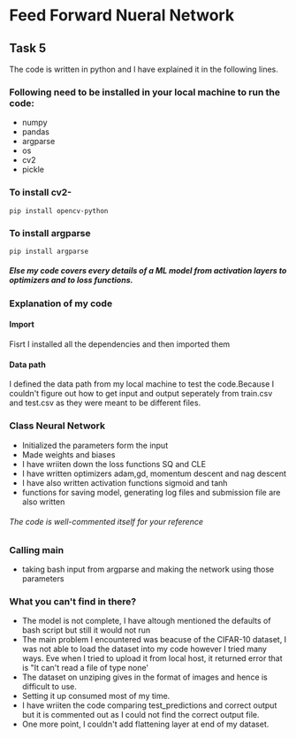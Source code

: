 # Feed Forward Nueral Network
## Task 5

The code is written in python and I have explained it in the following lines.

### Following need to be installed in your local machine to run the code:
 - numpy
 - pandas
 - argparse
 - os
 - cv2
 - pickle


### To install cv2- 
    pip install opencv-python    

### To install argparse
    pip install argparse      

##### Else my code covers every details of a ML model from activation layers to optimizers and to loss functions.
### Explanation of my code

#### Import
Fisrt I installed all the dependencies and then imported them 
#### Data path 
I defined the data path from my local machine to test the code.Because I couldn't figure out how to get input and output seperately from train.csv and test.csv as they were meant to be different files.

### Class Neural Network
- Initialized the parameters form the input
- Made weights and biases
- I have wriiten down the loss functions SQ and CLE
- I have written optimizers adam,gd, momentum descent and nag descent
- I have also written activation functions sigmoid and tanh
- functions for saving model, generating log files and submission file are also written 
###### The code is well-commented itself for your reference

### Calling main
- taking bash input from argparse and making the network using those parameters

### What you can't find in there?
- The model is not complete, I have altough mentioned the defaults of bash script but still it would not run
- The main problem I encountered was beacuse of the CIFAR-10 dataset, I was not able to load the dataset into my code however I tried many ways. Eve when I tried to upload it from local host, it returned error that is "It can't read a file of type none'
- The dataset on unziping gives in the format of images and hence is difficult to use.
- Setting it up consumed most of my time.
- I have wriiten the code comparing test_predictions and correct output but it is commented out as I could  not find the correct output file.
- One more point, I couldn't add flattening layer at end of my dataset.
